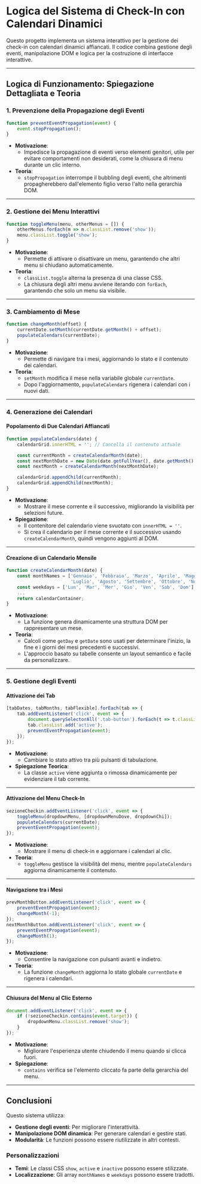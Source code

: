 
# Logica del Sistema di Check-In con Calendari Dinamici

Questo progetto implementa un sistema interattivo per la gestione dei check-in con calendari dinamici affiancati. Il codice combina gestione degli eventi, manipolazione DOM e logica per la costruzione di interfacce interattive.

---

## Logica di Funzionamento: Spiegazione Dettagliata e Teoria

### 1. Prevenzione della Propagazione degli Eventi
```javascript
function preventEventPropagation(event) {
    event.stopPropagation();
}
```
- **Motivazione**:
  - Impedisce la propagazione di eventi verso elementi genitori, utile per evitare comportamenti non desiderati, come la chiusura di menu durante un clic interno.
- **Teoria**:
  - `stopPropagation` interrompe il bubbling degli eventi, che altrimenti propagherebbero dall'elemento figlio verso l'alto nella gerarchia DOM.

---

### 2. Gestione dei Menu Interattivi
```javascript
function toggleMenu(menu, otherMenus = []) {
    otherMenus.forEach(m => m.classList.remove('show'));
    menu.classList.toggle('show');
}
```
- **Motivazione**:
  - Permette di attivare o disattivare un menu, garantendo che altri menu si chiudano automaticamente.
- **Teoria**:
  - `classList.toggle` alterna la presenza di una classe CSS.
  - La chiusura degli altri menu avviene iterando con `forEach`, garantendo che solo un menu sia visibile.

---

### 3. Cambiamento di Mese
```javascript
function changeMonth(offset) {
    currentDate.setMonth(currentDate.getMonth() + offset);
    populateCalendars(currentDate);
}
```
- **Motivazione**:
  - Permette di navigare tra i mesi, aggiornando lo stato e il contenuto dei calendari.
- **Teoria**:
  - `setMonth` modifica il mese nella variabile globale `currentDate`.
  - Dopo l'aggiornamento, `populateCalendars` rigenera i calendari con i nuovi dati.

---

### 4. Generazione dei Calendari
#### Popolamento di Due Calendari Affiancati
```javascript
function populateCalendars(date) {
    calendarGrid.innerHTML = ''; // Cancella il contenuto attuale

    const currentMonth = createCalendarMonth(date);
    const nextMonthDate = new Date(date.getFullYear(), date.getMonth() + 1, 1);
    const nextMonth = createCalendarMonth(nextMonthDate);

    calendarGrid.appendChild(currentMonth);
    calendarGrid.appendChild(nextMonth);
}
```
- **Motivazione**:
  - Mostrare il mese corrente e il successivo, migliorando la visibilità per selezioni future.
- **Spiegazione**:
  - Il contenitore del calendario viene svuotato con `innerHTML = ''`.
  - Si crea il calendario per il mese corrente e il successivo usando `createCalendarMonth`, quindi vengono aggiunti al DOM.

---

#### Creazione di un Calendario Mensile
```javascript
function createCalendarMonth(date) {
    const monthNames = ['Gennaio', 'Febbraio', 'Marzo', 'Aprile', 'Maggio', 'Giugno',
                        'Luglio', 'Agosto', 'Settembre', 'Ottobre', 'Novembre', 'Dicembre'];
    const weekdays = ['Lun', 'Mar', 'Mer', 'Gio', 'Ven', 'Sab', 'Dom'];
    ...
    return calendarContainer;
}
```
- **Motivazione**:
  - La funzione genera dinamicamente una struttura DOM per rappresentare un mese.
- **Teoria**:
  - Calcoli come `getDay` e `getDate` sono usati per determinare l'inizio, la fine e i giorni dei mesi precedenti e successivi.
  - L'approccio basato su tabelle consente un layout semantico e facile da personalizzare.

---

### 5. Gestione degli Eventi

#### Attivazione dei Tab
```javascript
[tabDates, tabMonths, tabFlexible].forEach(tab => {
    tab.addEventListener('click', event => {
        document.querySelectorAll('.tab-button').forEach(t => t.classList.remove('active'));
        tab.classList.add('active');
        preventEventPropagation(event);
    });
});
```
- **Motivazione**:
  - Cambiare lo stato attivo tra più pulsanti di tabulazione.
- **Spiegazione Teorica**:
  - La classe `active` viene aggiunta o rimossa dinamicamente per evidenziare il tab corrente.

---

#### Attivazione del Menu Check-In
```javascript
sezioneCheckin.addEventListener('click', event => {
    toggleMenu(dropdownMenu, [dropdownMenuDove, dropdownChi]);
    populateCalendars(currentDate);
    preventEventPropagation(event);
});
```
- **Motivazione**:
  - Mostrare il menu di check-in e aggiornare i calendari al clic.
- **Teoria**:
  - `toggleMenu` gestisce la visibilità del menu, mentre `populateCalendars` aggiorna dinamicamente il contenuto.

---

#### Navigazione tra i Mesi
```javascript
prevMonthButton.addEventListener('click', event => {
    preventEventPropagation(event);
    changeMonth(-1);
});
nextMonthButton.addEventListener('click', event => {
    preventEventPropagation(event);
    changeMonth(1);
});
```
- **Motivazione**:
  - Consentire la navigazione con pulsanti avanti e indietro.
- **Teoria**:
  - La funzione `changeMonth` aggiorna lo stato globale `currentDate` e rigenera i calendari.

---

#### Chiusura del Menu al Clic Esterno
```javascript
document.addEventListener('click', event => {
    if (!sezioneCheckin.contains(event.target)) {
        dropdownMenu.classList.remove('show');
    }
});
```
- **Motivazione**:
  - Migliorare l'esperienza utente chiudendo il menu quando si clicca fuori.
- **Spiegazione**:
  - `contains` verifica se l'elemento cliccato fa parte della gerarchia del menu.

---

## Conclusioni

Questo sistema utilizza:
- **Gestione degli eventi**: Per migliorare l'interattività.
- **Manipolazione DOM dinamica**: Per generare calendari e gestire stati.
- **Modularità**: Le funzioni possono essere riutilizzate in altri contesti.

### Personalizzazioni
- **Temi**: Le classi CSS `show`, `active` e `inactive` possono essere stilizzate.
- **Localizzazione**: Gli array `monthNames` e `weekdays` possono essere tradotti.
